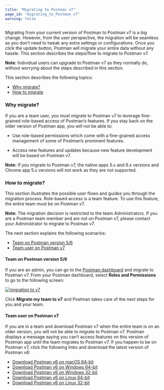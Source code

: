 ```yaml
---
title: "Migrating to Postman v7"
page_id: "migrating_to_Postman_v7"
warning: false
---
```


Migrating from your current version of Postman to Postman v7 is a big change. However, from the user perspective, the migration will be seamless as you don’t need to tweak any extra settings or configurations. Once you click the update button, Postman will migrate your entire data without any hassle. This section describes the steps/flow to migrate to Postman v7. 

**Note**: Individual users can upgrade to Postman v7 as they normally do, without worrying about the steps described in this section.

This section describes the following topics:

* [Why migrate?](#why-migrate)
* [How to migrate](#how-to-migrate)

### Why migrate?

If you are a team user, you must migrate to Postman v7 to leverage fine-grained role-based access of Postman’s features. If you stay back on the older version of Postman app, you will not be able to: 

* Use role-based permissions which come with a fine-grained access management of some of Postman’s prominent features.

* Access new features and updates because new feature development will be based on Postman v7.

**Note:** If you migrate to Postman v7, the native apps 5.x and 6.x versions and Chrome app 5.x versions will not work as they are not supported.

### How to migrate?

This section illustrates the possible user flows and guides you through the migration process. Role-based access is a team feature. To use this feature, the entire team must be on Postman v7. 

**Note:** The migration decision is restricted to the team Administrators. If you are a Postman team member and are not on Postman v7, please contact your Administrator to migrate to Postman v7.   

The next section explains the following scenarios:

* [Team on Postman version 5/6](#team-on-postman-version-5/6) 
* [Team user on Postman v7](#team-user-on-postman-v7)

#### Team on Postman version 5/6

If you are an admin, you can go to the [Postman dashboard](https://go.postman.co/settings/team/general) and migrate to Postman v7. From your Postman dashboard, select **Roles and Permissions** to go to the following screen:

[![migration to v7](https://s3.amazonaws.com/postman-static-getpostman-com/postman-docs/Migrate2.png)](https://s3.amazonaws.com/postman-static-getpostman-com/postman-docs/Migrate2.png)

Click **Migrate my team to v7** and Postman takes care of the next steps for you and your team. 

#### Team user on Postman v7

If you are in a team and download Postman v7 when the entire team is on an older version, you will not be able to migrate to Postman v7. Postman displays a message saying you can’t access features on this version of Postman app until the team migrates to Postman v7. If you happen to be on Postman v7, click the following links and download the latest version of Postman v6:

* [Download Postman v6 on macOS 64-bit](https://go.pstmn.io/dl-macos64-v6-latest) 
* [Download Postman v6 on Windows 64-bit](https://go.pstmn.io/dl-win64-v6-latest)
* [Download Postman v6 on Windows 32-bit](https://go.pstmn.io/dl-win32-v6-latest)
* [Download Postman v6 on Linux 64-bit](https://go.pstmn.io/dl-linux64-v6-latest) 
* [Download Postman v6 on Linux 32-bit](https://go.pstmn.io/dl-linux32-v6-latest) 




